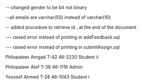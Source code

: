 
-- changed gender to be bit not binary 

--all emails are varchar(50) instead of varchar(10)

-- added procedure to retrieve id , at the end of the document

--- raised error instead of printing in addFeedback.sql

--- raised error instead of printing in submitAssign.sql


Philopateer Amgad T-42 46-2230 Student ii

Philopateer Atef T-38 46-1116 Admin

Youssef Ahmed   T-28 46-1043 Student i
